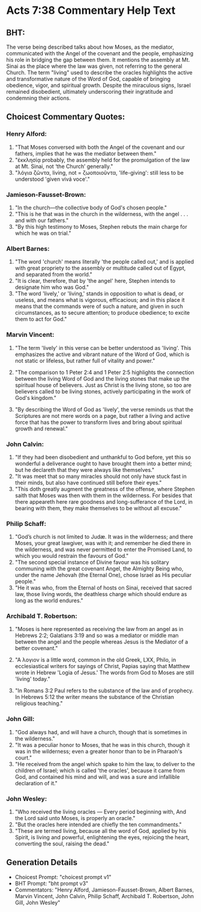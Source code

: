 # Acts 7:38 Commentary Help Text

## BHT:
The verse being described talks about how Moses, as the mediator, communicated with the Angel of the covenant and the people, emphasizing his role in bridging the gap between them. It mentions the assembly at Mt. Sinai as the place where the law was given, not referring to the general Church. The term "living" used to describe the oracles highlights the active and transformative nature of the Word of God, capable of bringing obedience, vigor, and spiritual growth. Despite the miraculous signs, Israel remained disobedient, ultimately underscoring their ingratitude and condemning their actions.

## Choicest Commentary Quotes:
### Henry Alford:
1. "That Moses conversed with both the Angel of the covenant and our fathers, implies that he was the mediator between them."
2. "ἐκκλησίᾳ probably, the assembly held for the promulgation of the law at Mt. Sinai, not ‘the Church’ generally."
3. "λόγια ζῶντα, living, not = ζωοποιοῦντα, 'life-giving': still less to be understood 'given vivá voce'."

### Jamieson-Fausset-Brown:
1. "In the church—the collective body of God's chosen people."
2. "This is he that was in the church in the wilderness, with the angel . . . and with our fathers."
3. "By this high testimony to Moses, Stephen rebuts the main charge for which he was on trial."

### Albert Barnes:
1. "The word 'church' means literally 'the people called out,' and is applied with great propriety to the assembly or multitude called out of Egypt, and separated from the world."
2. "It is clear, therefore, that by 'the angel' here, Stephen intends to designate him who was God."
3. "The word 'lively,' or 'living,' stands in opposition to what is dead, or useless, and means what is vigorous, efficacious; and in this place it means that the commands were of such a nature, and given in such circumstances, as to secure attention; to produce obedience; to excite them to act for God."

### Marvin Vincent:
1. "The term 'lively' in this verse can be better understood as 'living'. This emphasizes the active and vibrant nature of the Word of God, which is not static or lifeless, but rather full of vitality and power." 

2. "The comparison to 1 Peter 2:4 and 1 Peter 2:5 highlights the connection between the living Word of God and the living stones that make up the spiritual house of believers. Just as Christ is the living stone, so too are believers called to be living stones, actively participating in the work of God's kingdom." 

3. "By describing the Word of God as 'lively', the verse reminds us that the Scriptures are not mere words on a page, but rather a living and active force that has the power to transform lives and bring about spiritual growth and renewal."

### John Calvin:
1. "If they had been disobedient and unthankful to God before, yet this so wonderful a deliverance ought to have brought them into a better mind; but he declareth that they were always like themselves."
2. "It was meet that so many miracles should not only have stuck fast in their minds, but also have continued still before their eyes."
3. "This doth greatly augment the greatness of the offense, where Stephen saith that Moses was then with them in the wilderness. For besides that there appeareth here rare goodness and long-sufferance of the Lord, in bearing with them, they make themselves to be without all excuse."

### Philip Schaff:
1. "God’s church is not limited to Judæ. It was in the wilderness; and there Moses, your great lawgiver, was with it; and remember he died there in the wilderness, and was never permitted to enter the Promised Land, to which you would restrain the favours of God." 
2. "The second special instance of Divine favour was his solitary communing with the great covenant Angel, the Almighty Being who, under the name Jehovah (the Eternal One), chose Israel as His peculiar people."
3. "He it was who, from the Eternal of hosts on Sinai, received that sacred law, those living words, the deathless charge which should endure as long as the world endures."

### Archibald T. Robertson:
1. "Moses is here represented as receiving the law from an angel as in Hebrews 2:2; Galatians 3:19 and so was a mediator or middle man between the angel and the people whereas Jesus is the Mediator of a better covenant." 

2. "A λογιον is a little word, common in the old Greek, LXX, Philo, in ecclesiastical writers for sayings of Christ, Papias saying that Matthew wrote in Hebrew 'Logia of Jesus.' The words from God to Moses are still 'living' today." 

3. "In Romans 3:2 Paul refers to the substance of the law and of prophecy. In Hebrews 5:12 the writer means the substance of the Christian religious teaching."

### John Gill:
1. "God always had, and will have a church, though that is sometimes in the wilderness."
2. "It was a peculiar honor to Moses, that he was in this church, though it was in the wilderness; even a greater honor than to be in Pharaoh's court."
3. "He received from the angel which spake to him the law, to deliver to the children of Israel; which is called 'the oracles', because it came from God, and contained his mind and will, and was a sure and infallible declaration of it."

### John Wesley:
1. "Who received the living oracles — Every period beginning with, And the Lord said unto Moses, is properly an oracle."
2. "But the oracles here intended are chiefly the ten commandments."
3. "These are termed living, because all the word of God, applied by his Spirit, is living and powerful, enlightening the eyes, rejoicing the heart, converting the soul, raising the dead."


## Generation Details
- Choicest Prompt: "choicest prompt v1"
- BHT Prompt: "bht prompt v3"
- Commentators: "Henry Alford, Jamieson-Fausset-Brown, Albert Barnes, Marvin Vincent, John Calvin, Philip Schaff, Archibald T. Robertson, John Gill, John Wesley"
